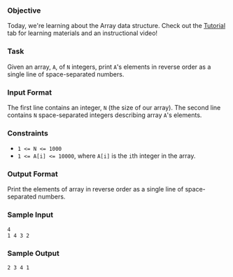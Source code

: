 ### Objective

Today, we're learning about the Array data structure.
Check out the [Tutorial](https://www.hackerrank.com/challenges/30-arrays/tutorial) tab for learning materials and an instructional video!

### Task

Given an array, `A`, of `N` integers, print `A`'s elements in reverse order as a single line of space-separated numbers.

### Input Format

The first line contains an integer, `N` (the size of our array).
The second line contains `N` space-separated integers describing array `A`'s elements.

### Constraints

* `1 <= N <= 1000`
* `1 <= A[i] <= 10000`, where `A[i]` is the `i`th integer in the array.

### Output Format

Print the elements of array  in reverse order as a single line of space-separated numbers.

### Sample Input

```
4
1 4 3 2
```

### Sample Output

```
2 3 4 1
```
